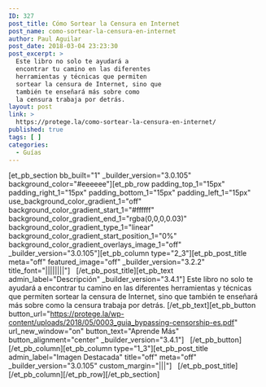 ```yaml
---
ID: 327
post_title: Cómo Sortear la Censura en Internet
post_name: como-sortear-la-censura-en-internet
author: Paul Aguilar
post_date: 2018-03-04 23:23:30
post_excerpt: >
  Este libro no solo te ayudará a
  encontrar tu camino en las diferentes
  herramientas y técnicas que permiten
  sortear la censura de Internet, sino que
  también te enseñará más sobre como
  la censura trabaja por detrás.
layout: post
link: >
  https://protege.la/como-sortear-la-censura-en-internet/
published: true
tags: [ ]
categories:
  - Guías
---
```

[et_pb_section bb_built="1" \_builder\_version="3.0.105" background_color="#eeeeee"][et_pb_row padding_top_1="15px" padding_right_1="15px" padding_bottom_1="15px" padding_left_1="15px" use_background_color_gradient_1="off" background_color_gradient_start_1="#ffffff" background_color_gradient_end_1="rgba(0,0,0,0.03)" background_color_gradient_type_1="linear" background_color_gradient_start_position_1="0%" background_color_gradient_overlays_image_1="off" \_builder\_version="3.0.105"][et_pb_column type="2_3"][et_pb_post_title meta="off" featured_image="off" \_builder\_version="3.2.2" title_font="||||||||"]   [/et_pb_post_title][et_pb_text admin_label="Descripción" \_builder\_version="3.4.1"] Este libro no solo te ayudará a encontrar tu camino en las diferentes herramientas y técnicas que permiten sortear la censura de Internet, sino que también te enseñará más sobre como la censura trabaja por detrás. [/et_pb_text][et_pb_button button_url="https://protege.la/wp-content/uploads/2018/05/0003_guia_bypassing-censorship-es.pdf" url_new_window="on" button_text="Aprende Más" button_alignment="center" \_builder\_version="3.4.1"]   [/et_pb_button][/et_pb_column][et_pb_column type="1_3"][et_pb_post_title admin_label="Imagen Destacada" title="off" meta="off" \_builder\_version="3.0.105" custom_margin="|||"]   [/et_pb_post_title][/et_pb_column][/et_pb_row][/et_pb_section]